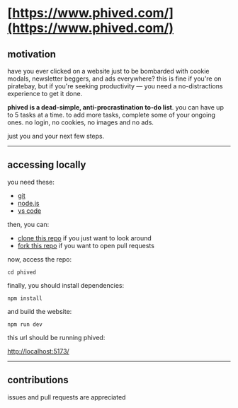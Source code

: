 # [https://www.phived.com/](https://www.phived.com/)

## motivation

have you ever clicked on a website just to be bombarded with cookie modals, newsletter beggers, and ads everywhere? this is fine if you're on piratebay, but if you're seeking productivity — you need a no-distractions experience to get it done.

**phived is a dead-simple, anti-procrastination to-do list**. you can have up to 5 tasks at a time. to add more tasks, complete some of your ongoing ones. no login, no cookies, no images and no ads.

just you and your next few steps.

---

## accessing locally

you need these:

- [git](https://git-scm.com/downloads)
- [node.js](https://nodejs.org/en/download/)
- [vs code](https://code.visualstudio.com/download)

then, you can:

- [clone this repo](https://docs.github.com/en/repositories/creating-and-managing-repositories/cloning-a-repository) if you just want to look around
- [fork this repo](https://docs.github.com/en/get-started/quickstart/fork-a-repo) if you want to open pull requests

now, access the repo:

`cd phived`

finally, you should install dependencies:

`npm install`

and build the website:

`npm run dev`

this url should be running phived:

[http://localhost:5173/](http://localhost:5173/)

---

## contributions

issues and pull requests are appreciated

